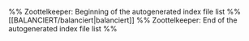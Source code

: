 %% Zoottelkeeper: Beginning of the autogenerated index file list %%
[[BALANCIERT/balanciert|balanciert]]
%% Zoottelkeeper: End of the autogenerated index file list %%

